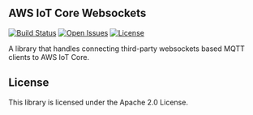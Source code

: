 ## AWS IoT Core Websockets

[![Build Status](https://travis-ci.org/awslabs/aws-iot-core-websockets.svg?branch=master)](https://travis-ci.org/awslabs/aws-iot-core-websockets)
[![Open Issues](https://img.shields.io/github/issues-raw/awslabs/aws-iot-core-websockets.svg)](https://github.com/awslabs/aws-iot-core-websockets/issues)
[![License](https://img.shields.io/badge/License-Apache%202.0-blue.svg)](https://github.com/awslabs/aws-iot-core-websockets/blob/master/LICENSE)

A library that handles connecting third-party websockets based MQTT clients to AWS IoT Core.

## License

This library is licensed under the Apache 2.0 License. 
